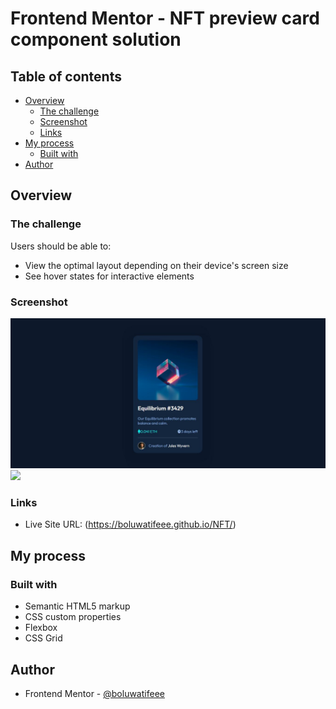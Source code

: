 # Frontend Mentor - NFT preview card component solution

## Table of contents

- [Overview](#overview)
  - [The challenge](#the-challenge)
  - [Screenshot](#screenshot)
  - [Links](#links)
- [My process](#my-process)
  - [Built with](#built-with)
- [Author](#author)




## Overview

### The challenge

Users should be able to:

- View the optimal layout depending on their device's screen size
- See hover states for interactive elements

### Screenshot

![](./screenshot.jpg)
<img src="https://user-images.githubusercontent.com/50674812/154809326-4b9d6977-3538-49ed-a1f1-c050077ebf6a.JPG" width="90%"></img> 

### Links

- Live Site URL: (https://boluwatifeee.github.io/NFT/)

## My process

### Built with

- Semantic HTML5 markup
- CSS custom properties
- Flexbox
- CSS Grid


## Author

- Frontend Mentor - [@boluwatifeee](https://www.frontendmentor.io/profile/boluwatifeee)




